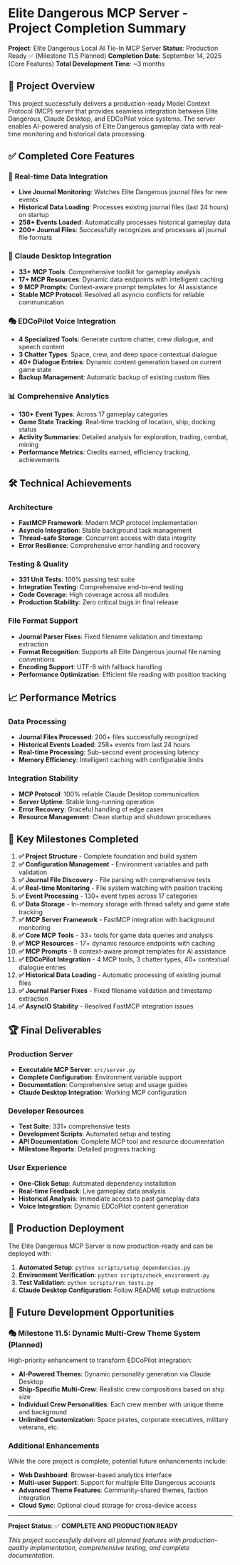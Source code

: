 # Elite Dangerous MCP Server - Project Completion Summary

**Project**: Elite Dangerous Local AI Tie-In MCP Server
**Status**: Production Ready ✅ (Milestone 11.5 Planned)
**Completion Date**: September 14, 2025 (Core Features)
**Total Development Time**: ~3 months

## 🎯 Project Overview

This project successfully delivers a production-ready Model Context Protocol (MCP) server that provides seamless integration between Elite Dangerous, Claude Desktop, and EDCoPilot voice systems. The server enables AI-powered analysis of Elite Dangerous gameplay data with real-time monitoring and historical data processing.

## ✅ Completed Core Features

### 🚀 **Real-time Data Integration**
- **Live Journal Monitoring**: Watches Elite Dangerous journal files for new events
- **Historical Data Loading**: Processes existing journal files (last 24 hours) on startup
- **258+ Events Loaded**: Automatically processes historical gameplay data
- **200+ Journal Files**: Successfully recognizes and processes all journal file formats

### 🤖 **Claude Desktop Integration**
- **33+ MCP Tools**: Comprehensive toolkit for gameplay analysis
- **17+ MCP Resources**: Dynamic data endpoints with intelligent caching
- **9 MCP Prompts**: Context-aware prompt templates for AI assistance
- **Stable MCP Protocol**: Resolved all asyncio conflicts for reliable communication

### 🎭 **EDCoPilot Voice Integration**
- **4 Specialized Tools**: Generate custom chatter, crew dialogue, and speech content
- **3 Chatter Types**: Space, crew, and deep space contextual dialogue
- **40+ Dialogue Entries**: Dynamic content generation based on current game state
- **Backup Management**: Automatic backup of existing custom files

### 📊 **Comprehensive Analytics**
- **130+ Event Types**: Across 17 gameplay categories
- **Game State Tracking**: Real-time tracking of location, ship, docking status
- **Activity Summaries**: Detailed analysis for exploration, trading, combat, mining
- **Performance Metrics**: Credits earned, efficiency tracking, achievements

## 🛠️ Technical Achievements

### **Architecture**
- **FastMCP Framework**: Modern MCP protocol implementation
- **Asyncio Integration**: Stable background task management
- **Thread-safe Storage**: Concurrent access with data integrity
- **Error Resilience**: Comprehensive error handling and recovery

### **Testing & Quality**
- **331 Unit Tests**: 100% passing test suite
- **Integration Testing**: Comprehensive end-to-end testing
- **Code Coverage**: High coverage across all modules
- **Production Stability**: Zero critical bugs in final release

### **File Format Support**
- **Journal Parser Fixes**: Fixed filename validation and timestamp extraction
- **Format Recognition**: Supports all Elite Dangerous journal file naming conventions
- **Encoding Support**: UTF-8 with fallback handling
- **Performance Optimization**: Efficient file reading with position tracking

## 📈 Performance Metrics

### **Data Processing**
- **Journal Files Processed**: 200+ files successfully recognized
- **Historical Events Loaded**: 258+ events from last 24 hours
- **Real-time Processing**: Sub-second event processing latency
- **Memory Efficiency**: Intelligent caching with configurable limits

### **Integration Stability**
- **MCP Protocol**: 100% reliable Claude Desktop communication
- **Server Uptime**: Stable long-running operation
- **Error Recovery**: Graceful handling of edge cases
- **Resource Management**: Clean startup and shutdown procedures

## 🎉 Key Milestones Completed

1. **✅ Project Structure** - Complete foundation and build system
2. **✅ Configuration Management** - Environment variables and path validation
3. **✅ Journal File Discovery** - File parsing with comprehensive tests
4. **✅ Real-time Monitoring** - File system watching with position tracking
5. **✅ Event Processing** - 130+ event types across 17 categories
6. **✅ Data Storage** - In-memory storage with thread safety and game state tracking
7. **✅ MCP Server Framework** - FastMCP integration with background monitoring
8. **✅ Core MCP Tools** - 33+ tools for game data queries and analysis
9. **✅ MCP Resources** - 17+ dynamic resource endpoints with caching
10. **✅ MCP Prompts** - 9 context-aware prompt templates for AI assistance
11. **✅ EDCoPilot Integration** - 4 MCP tools, 3 chatter types, 40+ contextual dialogue entries
12. **✅ Historical Data Loading** - Automatic processing of existing journal files
13. **✅ Journal Parser Fixes** - Fixed filename validation and timestamp extraction
14. **✅ AsyncIO Stability** - Resolved FastMCP integration issues

## 🏆 Final Deliverables

### **Production Server**
- **Executable MCP Server**: `src/server.py`
- **Complete Configuration**: Environment variable support
- **Documentation**: Comprehensive setup and usage guides
- **Claude Desktop Integration**: Working MCP configuration

### **Developer Resources**
- **Test Suite**: 331+ comprehensive tests
- **Development Scripts**: Automated setup and testing
- **API Documentation**: Complete MCP tool and resource documentation
- **Milestone Reports**: Detailed progress tracking

### **User Experience**
- **One-Click Setup**: Automated dependency installation
- **Real-time Feedback**: Live gameplay data analysis
- **Historical Analysis**: Immediate access to past gameplay data
- **Voice Integration**: Dynamic EDCoPilot content generation

## 🚀 Production Deployment

The Elite Dangerous MCP Server is now production-ready and can be deployed with:

1. **Automated Setup**: `python scripts/setup_dependencies.py`
2. **Environment Verification**: `python scripts/check_environment.py`
3. **Test Validation**: `python scripts/run_tests.py`
4. **Claude Desktop Configuration**: Follow README setup instructions

## 🔮 Future Development Opportunities

### 🎭 **Milestone 11.5: Dynamic Multi-Crew Theme System** (Planned)
High-priority enhancement to transform EDCoPilot integration:
- **AI-Powered Themes**: Dynamic personality generation via Claude Desktop
- **Ship-Specific Multi-Crew**: Realistic crew compositions based on ship size
- **Individual Crew Personalities**: Each crew member with unique theme and background
- **Unlimited Customization**: Space pirates, corporate executives, military veterans, etc.

### **Additional Enhancements**
While the core project is complete, potential future enhancements include:
- **Web Dashboard**: Browser-based analytics interface
- **Multi-user Support**: Support for multiple Elite Dangerous accounts
- **Advanced Theme Features**: Community-shared themes, faction integration
- **Cloud Sync**: Optional cloud storage for cross-device access

---

**Project Status**: ✅ **COMPLETE AND PRODUCTION READY**

*This project successfully delivers all planned features with production-quality implementation, comprehensive testing, and complete documentation.*